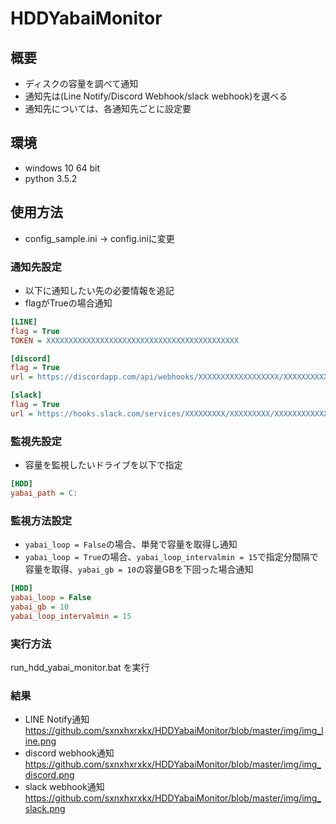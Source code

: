 # HDDYabaiMonitor
## 概要
- ディスクの容量を調べて通知
- 通知先は(Line Notify/Discord Webhook/slack webhook)を選べる
- 通知先については、各通知先ごとに設定要

## 環境
- windows 10 64 bit
- python 3.5.2

## 使用方法
- config_sample.ini -> config.iniに変更

### 通知先設定
- 以下に通知したい先の必要情報を追記
- flagがTrueの場合通知
``` config.ini
[LINE]
flag = True
TOKEN = XXXXXXXXXXXXXXXXXXXXXXXXXXXXXXXXXXXXXXXXXXX

[discord]
flag = True
url = https://discordapp.com/api/webhooks/XXXXXXXXXXXXXXXXXX/XXXXXXXXXXXXXXXXXXXXXXXXXXXXXXXXXXXXXXXXXXXXXXXXXXXXXXXXXXXXXXXXXXXX

[slack]
flag = True
url = https://hooks.slack.com/services/XXXXXXXXX/XXXXXXXXX/XXXXXXXXXXXXXXXXXXXXXXXX
``` 

### 監視先設定
- 容量を監視したいドライブを以下で指定
``` config.ini
[HDD]
yabai_path = C:
```

### 監視方法設定
- `yabai_loop = False`の場合、単発で容量を取得し通知
- `yabai_loop = True`の場合、`yabai_loop_intervalmin = 15`で指定分間隔で容量を取得、`yabai_gb = 10`の容量GBを下回った場合通知
``` config.ini
[HDD]
yabai_loop = False
yabai_gb = 10
yabai_loop_intervalmin = 15
```

### 実行方法
run_hdd_yabai_monitor.bat を実行

### 結果
- LINE Notify通知
https://github.com/sxnxhxrxkx/HDDYabaiMonitor/blob/master/img/img_line.png
- discord webhook通知
https://github.com/sxnxhxrxkx/HDDYabaiMonitor/blob/master/img/img_discord.png
- slack webhook通知
https://github.com/sxnxhxrxkx/HDDYabaiMonitor/blob/master/img/img_slack.png

